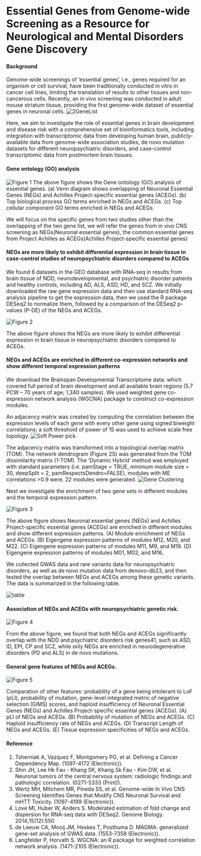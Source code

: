 # Essential Genes from Genome-wide Screening as a Resource for Neurological and Mental Disorders Gene Discovery








#### Background
Genome-wide screenings of ‘essential genes’, i.e., genes required for an organism or cell survival, have been traditionally conducted in vitro in cancer cell lines, limiting the translation of results to other tissues and non-cancerous cells. Recently, an in vivo screening was conducted in adult mouse striatum tissue, providing the first genome-wide dataset of essential genes in neuronal cells.
![2GeneList](./Files/2GeneList.png)

Here, we aim to investigate the role of essential genes in brain development and disease risk with a comprehensive set of bioinformatics tools, including integration with transcriptomic data from developing human brain, publicly-available data from genome-wide association studies, de novo mutation datasets for different neuropsychiatric disorders, and case-control transcriptomic data from postmortem brain tissues.


#### Gene ontology (GO) analysis
![Figure 1](./Files/Fig1.jpg)
The above figure shows the Gene ontology (GO) analysis of essential genes. (a) Venn diagram shows overlapping of Neuronal Essential Genes (NEGs) and Achilles Project-specific essential genes (ACEGs). (b) Top biological process GO terms enriched in NEGs and ACEGs. (c) Top cellular component GO terms enriched in NEGs and ACEGs.

We will focus on the specific genes from two studies other than the overlapping of the two gene list, we will refer the genes from in vivo CNS screening as NEGs(Neuronal essential genes), the common essential genes from Project Achilles as ACEGs(Achilles Project-specific essential genes)

####  NEGs are more likely to exhibit differential expression in brain tissue in case-control studies of neuropsychiatric disorders compared to ACEGs

We found 6 datasets in the GEO database with RNA-seq in results from brain tissue of NDD, neurodevelopmental, and psychiatric disorder patients and healthy controls, including AD, ALS, ASD, HD, and SCZ. We initially downloaded the raw gene expression data and then use standard RNA-seq analysis pipeline to get the expression data, then we used the R package DESeq2 to normalize them, followed by a comparison of the DESeq2 p-values (P-DE) of the NEGs and ACEGs.


![Figure 2](./Files/Fig2.jpg)

The above figure shows the NEGs are more likely to exhibit differential expression in brain tissue in neuropsychiatric disorders compared to ACEGs.



#### NEGs and ACEGs are enriched in different co-expression networks and show different temporal expression patterns

We download the Brainspan Developmental Transcriptome data: which covered full period of brain development and all available brain regions (5.7 PCW – 70 years of age; 1,340 samples). We used weighted gene co-expression network analysis (WGCNA) package to construct co-expression modules.

An adjacency matrix was created by computing the correlation between the expression levels of each gene with every other gene using signed biweight correlations; a soft threshold of power of 15 was used to achieve scale free topology.
![Soft Power pick](./Files/SoftPower.png)




The adjacency matrix was transformed into a topological overlap matrix (TOM). The network dendrogram (Figure 2S) was generated from the TOM dissimilarity matrix (1-TOM). The ‘Dynamic Hybrid’ method was employed with standard parameters (i.e. pamStage = TRUE, minimum module size = 30, deepSplit = 2, pamRespectsDendro=FALSE), modules with ME correlations >0.9 were. 22 modules were generated.
![Gene Clustering](./Files/GeneClustering.png)



Next we investigate the enrichment of two gene sets in different modules and the temporal expression pattern.

![Figure 3](./Files/Fig3.jpg)

The above figure shows Neuronal essential genes (NEGs) and Achilles Project-specific essential genes (ACEGs) are enriched in different modules and show different expression patterns. (A) Module enrichment of NEGs and ACEGs. (B) Eigengene expression patterns of modules M12, M20, and M22. (C) Eigengene expression patterns of modules M11, M9, and M19. (D) Eigengene expression patterns of modules M01, M02, and M16.

We collected GWAS data and rare variants data for neuropsychiatric disorders, as well as de novo mutation data from denovo-db23, and then tested the overlap between NEGs and ACEGs among these genetic variants. 
The data is summarized in the following table.


![table](./Files/table.png)



#### Association of NEGs and ACEGs with neuropsychiatric genetic risk.


![Figure 4](./Files/Fig4.jpg)


From the above figure, we found that both NEGs and ACEGs significantly overlap with the NDD and psychiatric disorders risk genes41, such as ASD, ID, EPI, CP and SCZ, while only NEGs are enriched in neurodegenerative disorders (PD and ALS) in de novo mutations.


#### General gene features of NEGs and ACEGs.


![Figure 5](./Files/Fig5.jpg)

Comparation of other features: probability of a gene being intolerant to LoF (pLI), probability of mutation, gene-level integrated metric of negative selection (GIMS) scores, and haploid insufficiency of Neuronal Essential Genes (NEGs) and Achilles Project-specific essential genes (ACEGs). (A) pLI of NEGs and ACEGs. (B) Probability of mutation of NEGs and ACEGs. (C) Haploid insufficiency rate of NEGs and ACEGs. (D) Transcript Length of NEGs and ACEGs. (E) Tissue expression specificities of NEGs and ACEGs.





#### Reference
1. Tsherniak A, Vazquez F, Montgomery PG, et al. Defining a Cancer Dependency Map. (1097-4172 (Electronic)).
2.	Shin JH, Lee Hk Fau - Khang SK, Khang Sk Fau - Kim DW, et al. Neuronal tumors of the central nervous system: radiologic findings and pathologic correlation. (0271-5333 (Print)).
3.	Wertz MH, Mitchem MR, Pineda SS, et al. Genome-wide In Vivo CNS Screening Identifies Genes that Modify CNS Neuronal Survival and mHTT Toxicity. (1097-4199 (Electronic)).
4. Love MI, Huber W, Anders S. Moderated estimation of fold change and dispersion for RNA-seq data with DESeq2. Genome Biology. 2014;15(12):550
5. de Leeuw CA, Mooij JM, Heskes T, Posthuma D. MAGMA: generalized gene-set analysis of GWAS data. (1553-7358 (Electronic)).
6. Langfelder P, Horvath S. WGCNA: an R package for weighted correlation network analysis. (1471-2105 (Electronic)).
